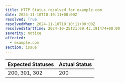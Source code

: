 ```yaml
---
title: HTTP Status resolved for example.com
date: 2024-11-10T10:10:11+00:00Z
resolved: True
resolvedWhen: 2024-11-10T10:10:11+00:00Z
resolvedStartTime: 2024-10-25T21:09:43.191474+00:00
severity: notice
affected:
  - example.com
section: issue
---
```


| Expected Statuses | Actual Status  |
|-------------------|----------------|
| 200, 301, 302 | 200 |
